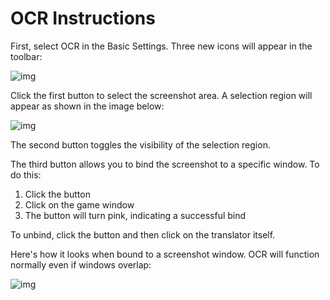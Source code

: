  
# OCR Instructions

First, select OCR in the Basic Settings. Three new icons will appear in the toolbar:

![img](https://image.lunatranslator.org/zh/toolbar2.jpg) 

Click the first button to select the screenshot area. A selection region will appear as shown in the image below:

![img](https://image.lunatranslator.org/zh/12.jpg)

The second button toggles the visibility of the selection region.

The third button allows you to bind the screenshot to a specific window. To do this:
1. Click the button
2. Click on the game window
3. The button will turn pink, indicating a successful bind

To unbind, click the button and then click on the translator itself.

Here's how it looks when bound to a screenshot window. OCR will function normally even if windows overlap:

![img](https://image.lunatranslator.org/zh/ocrbind.jpg)
